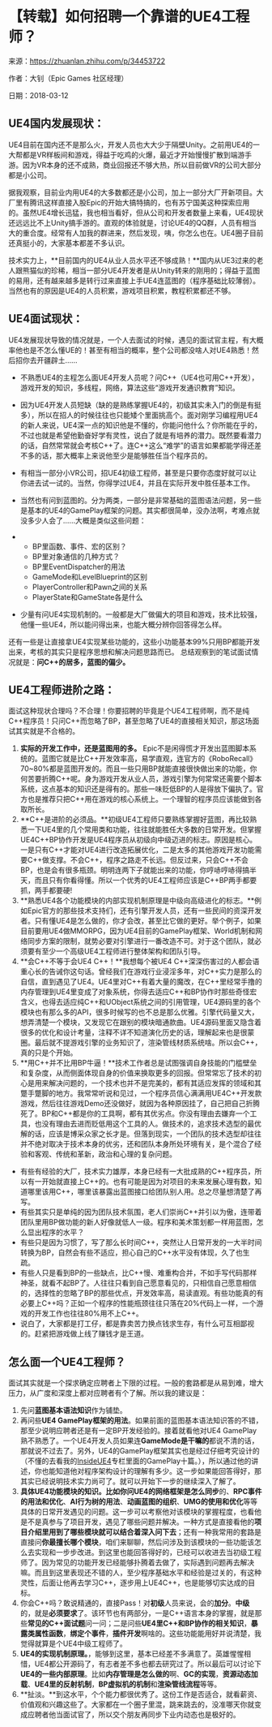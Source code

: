 # 【转载】如何招聘一个靠谱的UE4工程师？

来源：https://zhuanlan.zhihu.com/p/34453722

作者：大钊（Epic Games 社区经理）

日期：2018-03-12



## UE4国内发展现状：

UE4目前在国内还不是那么火，开发人员也大大少于隔壁Unity。之前用UE4的一大帮都是VR样板间和游戏，得益于吃鸡的火爆，最近才开始慢慢扩散到端游手游。因为VR本身的还不成熟，商业回报还不够大热，所以目前做VR的公司大部分都是小公司。

据我观察，目前业内用UE4的大多数都还是小公司，加上一部分大厂开新项目。大厂里有腾讯这样直接入股Epic的开始大搞特搞的，也有苏宁国美这种探索应用的。虽然UE4增长迅猛，我也相当看好，但从公司和开发者数量上来看，UE4现状还远远比不上Unity搞手游的。直观的体验就是，讨论UE4的QQ群，人员有相当大的重合度。经常有人加我的群进来，然后发现，咦，你怎么也在。UE4圈子目前还真挺小的，大家基本都差不多认识。

技术实力上，**目前国内的UE4从业人员水平还不够成熟！**国内从UE3过来的老人跟熊猫似的珍稀，相当一部分UE4开发者是从Unity转来的刚用的；得益于蓝图的易用，还有越来越多是转行过来直接上手UE4连蓝图的（程序基础比较薄弱）。当然也有的原因是UE4的人员积累，游戏项目积累，教程积累都还不够。

## UE4面试现状：

UE4发展现状导致的情况就是，一个人去面试的时候，遇见的面试官主程，有大概率他也是不怎么懂UE的！甚至有相当的概率，整个公司都没啥人对UE4熟悉！然后招你去开疆辟土……

- 不熟悉UE4的主程怎么面UE4开发人员呢？问C++（UE4也可用C++开发），游戏开发的知识，多线程，网络，算法这些“游戏开发通识教育”知识。

- 因为UE4开发人员短缺（缺的是熟练掌握UE4的，初级其实未入门的倒是有挺多），所以在招人的时候往往也只能矮个里面挑高个。面对刚学习编程用UE4的新人来说，UE4深一点的知识他是不懂的，你能问他什么？你所能在乎的，不过也就是希望他勤奋好学有灵性，说白了就是有培养的潜力。既然要看潜力的话，自然常常就会考核C++了。连C++这么“难学”的语言如果都能学得还差不多的话，那大概率上来说他至少是能够胜任当个程序员的。

- 有相当一部分小VR公司，招UE4初级工程师，甚至是只要你态度好就可以让你进去试一试的。当然，你得学过UE4，并且在实际开发中胜任基本工作。

- 当然也有问到蓝图的。分为两类，一部分是非常基础的蓝图语法问题，另一些是基本的UE4的GamePlay框架的问题。其实都很简单，没办法啊，考难点就没多少人会了……大概是类似这些问题：

- - BP里函数、事件、宏的区别？
  - BP里对象通信的几种方式？
  - BP里EventDispatcher的用法
  - GameMode和LevelBlueprint的区别
  - PlayerController和Pawn之间的关系
  - PlayerState和GameState各是什么

- 少量有问UE4实现机制的。一般都是大厂做偏大的项目和游戏，技术比较强，他懂一些UE4，所以能问得出来，也能大概分辨你回答得怎么样。

还有一些是让直接拿UE4实现某些功能的，这些小功能基本99%只用BP都能开发出来，考核的其实只是程序思想和解决问题思路而已。
总结观察到的笔试面试情况就是：**问C++的居多，蓝图的偏少。**

## UE4工程师进阶之路：

面试这种现状合理吗？不合理！你要招聘的毕竟是个UE4工程师啊，而不是纯C++程序员！只问C++而忽略了BP，甚至忽略了UE4的直接相关知识，那这场面试其实就是不合格的。

1. **实际的开发工作中，还是蓝图用的多。** Epic不是闲得慌才开发出蓝图脚本系统的。蓝图它就是比C++开发效率高，易学直观，连官方的《RoboRecall》70~80%都是蓝图开发的。而且一些只用BP就能直接很快做出来的功能，你何苦要折腾C++呢。身为游戏开发从业人员，游戏引擎为何常常还需要个脚本系统，这点基本的知识还是得有的。那些一味贬低BP的人是得放下偏执了。官方也是推荐只把C++用在游戏的核心系统上。一个理智的程序员应该能做到各取所长。
2. **C++是进阶的必须品。**初级UE4工程师只要熟练掌握好蓝图，再比较熟悉一下UE4里的几个常用类和功能，往往就能胜任大多数的日常开发。但掌握UE4C++BP协作开发是UE4程序员从初级向中级迈进的标志。原因是核心。一是只有C++才能对UE4进行改造拓展优化，二是太多的其他游戏开发功能需要C++做支撑。不会C++，程序之路走不长远。但反过来，只会C++不会BP，也是会有很多瓶颈。明明连两下子就能出来的功能，你哼哧哼哧得搞半天，而且只有你看得懂。所以一个优秀的UE4工程师应该是C++BP两手都要抓，两手都要硬!
3. **熟悉UE4各个功能模块的内部实现机制原理是中级向高级进化的标志。**例如Epic官方的那些技术支持们，还有引擎开发人员，还有一些民间的资深开发者。只有懂UE4是怎么做的，你才会改，甚至比它做的更好。举个例子，如果目前要用UE4做MMORPG，因为UE4目前的GamePlay框架、World机制和网络同步方案的限制，就势必要对引擎进行一番改造不可。对于这个团队，就必须要有至少一个高级UE4工程师进行整体架构和团队引导。
4. **会C++不等于会UE4 C++！**我想每个被UE4 C++深深伤害过的人都会语重心长的告诫你这句话。曾经我们在游戏行业浸淫多年，对C++实力是那么的自信，直到遇见了UE4。UE4里对C++有着大量的魔改，在C++里经常手撸的内存管理到UE4里变成了对象系统，你得去适应C++和BP协作时那些奇怪宏含义，也得去适应纯C++和UObject系统之间的引用管理，UE4源码里的各个模块也有那么多的API，很多时候写的也不总是那么优雅。引擎代码量又大，想弄清楚一个模块，又发现它在跟别的模块暗通款曲。UE4源码里面又隐含着很多的优化和设计考量，注释不详不知道演化历史的话，理解起来也是很蒙圈。最后就不提游戏引擎的业务知识了，渲染管线材质系统啥。所以会C++，真的只是个开始。
5. **用C++并不比用BP牛逼！**技术工作者总是试图强调自身技能的门槛壁垒和复杂度，从而侧面体现自身的价值来换取更多的回报。但常常忘了技术的初心是用来解决问题的，一个技术也并不是完美的，都有其适应发挥的领域和其蹩手蹩脚的地方。我常常听说和见过，一个程序员信心满满用UE4C++开发款游戏，然后往往游戏Demo还没做好，就因为各种原因挂了，自己把自己折腾死了。BP和C++都是你的工具啊，都有其优劣点。你没有理由去嫌弃一个工具，也没有理由去进而贬低用这个工具的人。做技术的，追求技术选型的最优解的话，应该是博采众家之长才是。但落到现实，一个团队的技术选型却往往并不绝对取决于技术本身的优劣，还和团队本身所处环境有关，是个混合了经验和客观、传统和革新，政治和心理的复杂问题。

- 有些有经验的大厂，技术实力雄厚，本身已经有一大批成熟的C++程序员，所以有一开始就直接上C++的。也有可能是因为对项目的未来发展心理有数，知道哪里该用C++，哪里该暴露出蓝图接口给团队别人用。总之尽量想清楚了再写。
- 有些其实只是单纯的因为团队技术氛围，老人们崇尚C++并引以为傲，连带着团队里用BP做功能的新人好像就低人一级。程序和美术策划都一样用蓝图，怎么显出程序的水平？
- 有些只是因为习惯了，写了那么长时间C++，突然让人日常开发的一大半时间转换为BP，自然会有些不适应，担心自己的C++水平没有体现，久了也生疏。
- 有些人只是看到BP的一些缺点，比C++慢、难重构合并，不如手写代码那样神圣，就看不起BP了。人往往只看到自己愿意看见的，只相信自己愿意相信的，选择性的忽略了BP的那些优点，开发效率高，易读直观。有些功能真的有必要上C++吗？正如一个程序的性能瓶颈往往只落在20%代码上一样，一个游戏的开发工作也往往80%用不上C++。
- 说白了，大家都是打工仔，都是靠卖苦力换点钱求生存，有什么可互相鄙视的。赶紧把游戏做上线了赚钱才是王道。

## 怎么面一个UE4工程师？

面试其实就是一个探求确定应聘者上下限的过程。一般的套路都是从易到难，增大压力，从广度和深度上都对应聘者有个了解。所以我的建议是：

1. 先问**蓝图基本语法知识**作为铺垫。
2. 再问些**UE4 GamePlay框架的用法**。如果前面的蓝图基本语法知识答的不错，那至少说明应聘者还是有一定BP开发经验的。接着就看他对UE4 GamePlay熟不熟悉了。一个UE4开发人员如果连**GameMode是干嘛的**都说不清的话，那就说不过去了。另外，UE4的GamePlay框架其实也是经过仔细考究设计的（不懂的去看我的[InsideUE4](https://zhuanlan.zhihu.com/insideue4)专栏里面的GamePlay十篇。），所以通过他的讲述，你也能知道他对程序架构设计的理解有多少。这一步如果能回答得好，那其实已经说明技术实力尚可了。就可以开始下一步的继续深入了解了。
3. **具体UE4功能模块的知识。**比如你问**UE4的网络框架是怎么同步**的、**RPC事件的用法和优化**、**AI行为树的用法**、**动画蓝图的组织**、**UMG的使用和优化**等等具体的日常开发遇见的问题。这一步可以考察他对该模块的掌握程度，也看他是不是真参与了项目开发，遇见了哪些问题并解决。一种方式是直接看他的**项目介绍里用到了哪些模块就可以结合着深入问下去**；还有一种我常用的套路是直接问**你最擅长哪个模块**，咱们来聊聊，然后问涉及到该模块的一些功能该怎么去实现和一步步改进。到这里也能回答得好的，已经可以收进去当初级工程师了。因为常见的功能开发已经能够扑腾着去做了，实际遇到问题再去解决嘛。而且到这里表现还不错的人，至少程序基础水平和经验是过关的，有这种灵性，后面让他再去学习C++，逐步用上UE4C++，也是能够切实达成的目标。
4. 你会C++吗？敢说精通的，直接Pass！对**初级**人员来说，会的**加分**。**中级**的，就是**必须要求**了。该环节也有两部分，一是C++语言本身的掌握，就是那些**常见的C++面试题**问一问；二是问些**UE4里C++和BP协作的相关知识**，**暴露类属性函数**，**绑定个事件**，**插件开发**啊啥的。这些功能能用好并说清楚，我觉得就算是个UE4中级工程师了。
5. **UE4的实现机制原理。**，能够到这里，基本已经差不多满意了。英雄惺惺相惜，UE4都公开源码了，有志者差不多也都去研究过了。所以最后可以讨论下**UE4的一些内部原理**。比如**内存管理是怎么做的**啊、**GC的实现**，**资源动态加载**、**UE4里的反射机制**，**BP虚拟机的机制**和**渲染管线流程**等等。
6. **扯淡。**到这水平，个个能力都很优秀了。这份工作是否适合，就看薪资、价值观和兴趣这些了。大家都在一个圈子里混，跳来跳去的，没准哪天你就变成应聘者他当面试官了，所以交个朋友再同步下业内动态也是极好的。